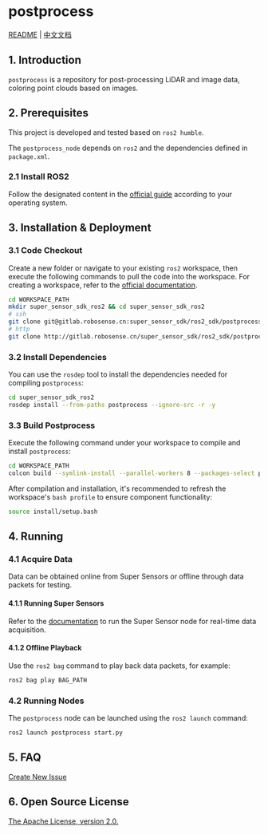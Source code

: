# postprocess

[README](README.md) | [中文文档](README_CN.md)

## 1. Introduction

`postprocess` is a repository for post-processing LiDAR and image data, coloring point clouds based on images.

## 2. Prerequisites

This project is developed and tested based on `ros2 humble`.

The `postprocess_node` depends on `ros2` and the dependencies defined in `package.xml`.

### 2.1 Install ROS2

Follow the designated content in the [official guide](https://docs.ros.org/en/humble/Installation.html) according to your operating system.

## 3. Installation & Deployment

### 3.1 Code Checkout

Create a new folder or navigate to your existing `ros2` workspace, then execute the following commands to pull the code into the workspace. For creating a workspace, refer to the [official documentation](https://docs.ros.org/en/humble/Tutorials/Beginner-Client-Libraries/Creating-A-Workspace/Creating-A-Workspace.html).

```bash
cd WORKSPACE_PATH
mkdir super_sensor_sdk_ros2 && cd super_sensor_sdk_ros2
# ssh
git clone git@gitlab.robosense.cn:super_sensor_sdk/ros2_sdk/postprocess.git -b main
# http
git clone http://gitlab.robosense.cn/super_sensor_sdk/ros2_sdk/postprocess.git -b main
```

### 3.2 Install Dependencies

You can use the `rosdep` tool to install the dependencies needed for compiling `postprocess`:

```bash
cd super_sensor_sdk_ros2
rosdep install --from-paths postprocess --ignore-src -r -y
```

### 3.3 Build Postprocess

Execute the following command under your workspace to compile and install `postprocess`:

```bash
cd WORKSPACE_PATH
colcon build --symlink-install --parallel-workers 8 --packages-select postprocess
```

After compilation and installation, it's recommended to refresh the workspace's `bash profile` to ensure component functionality:

```bash
source install/setup.bash
```

## 4. Running

### 4.1 Acquire Data

Data can be obtained online from Super Sensors or offline through data packets for testing.

#### 4.1.1 Running Super Sensors

Refer to the [documentation](http://gitlab.robosense.cn/super_sensor_sdk/ros2_sdk/sdk_infra/-/blob/main/README.md) to run the Super Sensor node for real-time data acquisition.

#### 4.1.2 Offline Playback

Use the `ros2 bag` command to play back data packets, for example:

```bash
ros2 bag play BAG_PATH
```

### 4.2 Running Nodes

The `postprocess` node can be launched using the `ros2 launch` command:

```bash
ros2 launch postprocess start.py
```

## 5. FAQ

[Create New Issue](http://gitlab.robosense.cn/super_sensor_sdk/ros2_sdk/postprocess/-/issues/new)

## 6. Open Source License

[The Apache License, version 2.0.](https://www.apache.org/licenses/LICENSE-2.0)